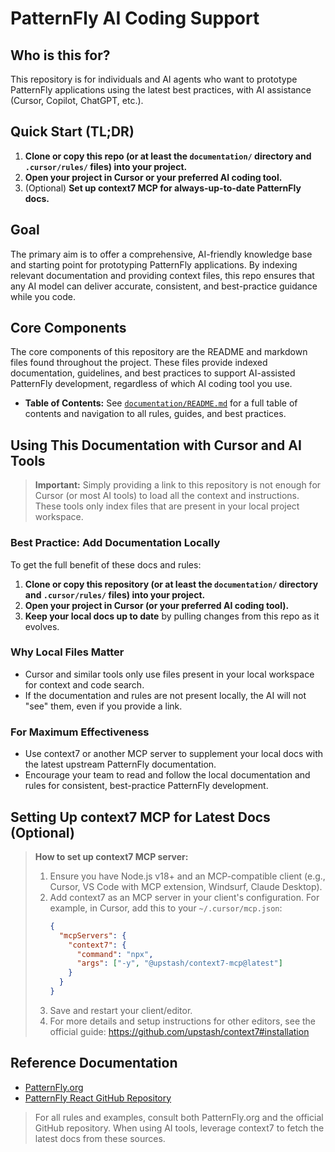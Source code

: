 # PatternFly AI Coding Support

## Who is this for?
This repository is for individuals and AI agents who want to prototype PatternFly applications using the latest best practices, with AI assistance (Cursor, Copilot, ChatGPT, etc.).

## Quick Start (TL;DR)
1. **Clone or copy this repo (or at least the `documentation/` directory and `.cursor/rules/` files) into your project.**
2. **Open your project in Cursor or your preferred AI coding tool.**
3. (Optional) **Set up context7 MCP for always-up-to-date PatternFly docs.**

## Goal
The primary aim is to offer a comprehensive, AI-friendly knowledge base and starting point for prototyping PatternFly applications. By indexing relevant documentation and providing context files, this repo ensures that any AI model can deliver accurate, consistent, and best-practice guidance while you code.

## Core Components
The core components of this repository are the README and markdown files found throughout the project. These files provide indexed documentation, guidelines, and best practices to support AI-assisted PatternFly development, regardless of which AI coding tool you use.

- **Table of Contents:** See [`documentation/README.md`](documentation/README.md) for a full table of contents and navigation to all rules, guides, and best practices.

## Using This Documentation with Cursor and AI Tools

> **Important:**
> Simply providing a link to this repository is not enough for Cursor (or most AI tools) to load all the context and instructions. These tools only index files that are present in your local project workspace.

### Best Practice: Add Documentation Locally
To get the full benefit of these docs and rules:
1. **Clone or copy this repository (or at least the `documentation/` directory and `.cursor/rules/` files) into your project.**
2. **Open your project in Cursor (or your preferred AI coding tool).**
3. **Keep your local docs up to date** by pulling changes from this repo as it evolves.

### Why Local Files Matter
- Cursor and similar tools only use files present in your local workspace for context and code search.
- If the documentation and rules are not present locally, the AI will not "see" them, even if you provide a link.

### For Maximum Effectiveness
- Use context7 or another MCP server to supplement your local docs with the latest upstream PatternFly documentation.
- Encourage your team to read and follow the local documentation and rules for consistent, best-practice PatternFly development.

## Setting Up context7 MCP for Latest Docs (Optional)
> **How to set up context7 MCP server:**
> 1. Ensure you have Node.js v18+ and an MCP-compatible client (e.g., Cursor, VS Code with MCP extension, Windsurf, Claude Desktop).
> 2. Add context7 as an MCP server in your client's configuration. For example, in Cursor, add this to your `~/.cursor/mcp.json`:
>    ```json
>    {
>      "mcpServers": {
>        "context7": {
>          "command": "npx",
>          "args": ["-y", "@upstash/context7-mcp@latest"]
>        }
>      }
>    }
>    ```
> 3. Save and restart your client/editor.
> 4. For more details and setup instructions for other editors, see the official guide: https://github.com/upstash/context7#installation

## Reference Documentation
- [PatternFly.org](https://www.patternfly.org/)
- [PatternFly React GitHub Repository](https://github.com/patternfly/patternfly-react)

> For all rules and examples, consult both PatternFly.org and the official GitHub repository. When using AI tools, leverage context7 to fetch the latest docs from these sources.

